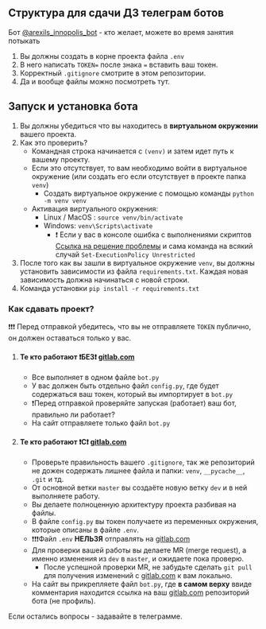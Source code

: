 ## Структура для сдачи ДЗ телеграм ботов

Бот [@arexils_innopolis_bot](t.me/arexils_innopolis_bot) - кто желает, можете во время занятия потыкать

1. Вы должны создать в корне проекта файла `.env`
2. В него написать `TOKEN=` после знака `=` вставить ваш токен.
3. Корректный `.gitignore` смотрите в этом репозитории.
4. Да и вообще файлы можно посмотреть тут.

## Запуск и установка бота

1. Вы должны убедиться что вы находитесь в **виртуальном окружении** вашего проекта.
2. Как это проверить?
    * Командная строка начинается с `(venv)` и затем идет путь к вашему проекту.
    * Если это отсутствует, то вам необходимо войти в виртуальное окружение (или создать его если отсутствует в проекте папка `venv`)
        * Создать виртуальное окружение с помощью команды `python -m venv venv`
    * Активация виртуального окружения:
        * Linux / MacOS : `source venv/bin/activate`
        * Windows: `venv\Scripts\activate`
            * ❗ Если у вас в консоле ошибка с выполнениями скриптов [Ссылка на решение проблемы](https://ru.stackoverflow.com/a/1041525) и сама команда на всякий случай `Set-ExecutionPolicy Unrestricted`
3. После того как вы зашли в виртуальное окружение `venv`, вы должны установить зависимости из файла `requirements.txt`. Каждая новая зависимость должна начинаться с новой строки.
4. Команда установки `pip install -r requirements.txt`

### Как сдавать проект?

❗❗❗ Перед отправкой убедитесь, что вы не отправляете `TOKEN` публично, он должен оставаться только у вас.

1. #### Те кто работают ❗БЕЗ❗ [gitlab.com](https://gitlab.com/)
    + Все выполняет в одном файле `bot.py`
    + У вас должен быть отдельно файл `config.py`, где будет содержаться ваш токен, который вы импортирует в `bot.py`
    + ❗Перед отправкой проверяйте запуская (работает) ваш бот, правильно ли работает?
    + На сайт отправляете только файл `bot.py`

2. #### Те кто работают ❗С❗ [gitlab.com](https://gitlab.com/)
    + Проверьте правильность вашего `.gitignore`, так же репозиторий не дожен содержать лишнее файла и папки: `venv`, `__pycache__`, `.git` и тд.
    + От основной ветки `master` вы создаёте новую ветку `dev` и в ней выполняете работу.
    + Вы делаете полноценную архитектуру проекта разбивая на файлы.
    + В файле `config.py` вы токен получаете из переменных окружения, которые описаны в файле `.env`.
    + ❗❗❗Файл `.env` **НЕЛЬЗЯ** отправлять на [gitlab.com](https://gitlab.com/)
    + Для проверки вашей работы вы делаете MR (merge request), а именно изменения из `dev` в `master`, и ожидаете пока проверю.
        + После успешной проверки MR, не забудьте сделать `git pull` для получения изменений с [gitlab.com](https://gitlab.com/) к вам локально.
    + На сайт вы прикрепляете файл `bot.py`, где **в самом верху** ввиде комментария находится ссылка на ваш [gitlab.com](https://gitlab.com/) репозиторий бота (не профиль).

Если остались вопросы - задавайте в телеграмме.